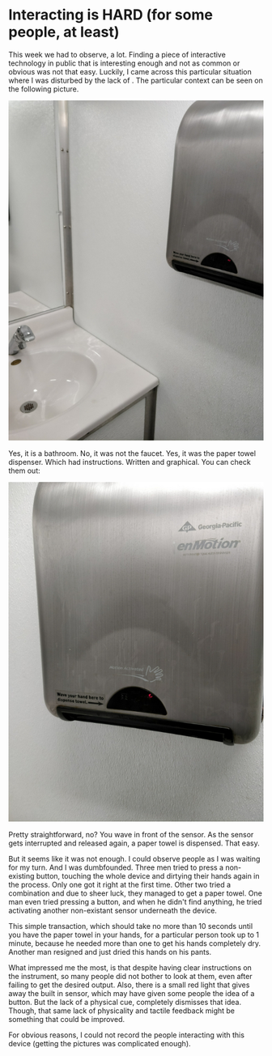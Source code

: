 # Interacting is HARD (for some people, at least)

This week we had to observe, a lot. Finding a piece of interactive technology in public that is interesting enough and not as common or obvious was not that easy. Luckily, I came across this particular situation where I was disturbed by the lack of . The particular context can be seen on the following picture.

![The interaction on a context](pcomp0301_context.jpg)

Yes, it is a bathroom. No, it was not the faucet. Yes, it was the paper towel dispenser. Which had instructions. Written and graphical. You can check them out:

![The instructions are pretty straightforward, right?](pcomp0302_instructions.jpg)

Pretty straightforward, no? You wave in front of the sensor. As the sensor gets interrupted and released again, a paper towel is dispensed. That easy.

But it seems like it was not enough. I could observe people as I was waiting for my turn. And I was dumbfounded. Three men tried to press a non-existing button, touching the whole device and dirtying their hands again in the process. Only one got it right at the first time. Other two tried a combination and due to sheer luck, they managed to get a paper towel. One man even tried pressing a button, and when he didn't find anything, he tried activating another non-existant sensor underneath the device.

This simple transaction, which should take no more than 10 seconds until you have the paper towel in your hands, for a particular person took up to 1 minute, because he needed more than one to get his hands completely dry. Another man resigned and just dried this hands on his pants.

What impressed me the most, is that despite having clear instructions on the instrument, so many people did not bother to look at them, even after failing to get the desired output. Also, there is a small red light that gives away the built in sensor, which may have given some people the idea of a button. But the lack of a physical cue, completely dismisses that idea. Though, that same lack of physicality and tactile feedback might be something that could be improved.

For obvious reasons, I could not record the people interacting with this device (getting the pictures was complicated enough).
